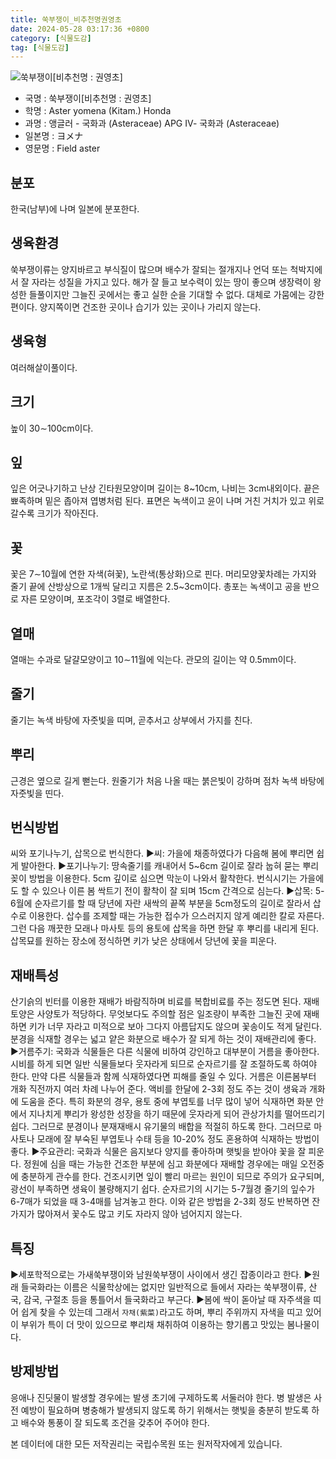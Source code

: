 ```yaml
---
title: 쑥부쟁이_비추천명권영초
date: 2024-05-28 03:17:36 +0800
category: [식물도감]
tag: [식물도감]
---
```




![쑥부쟁이[비추천명 : 권영초]](/fileUpload/plants/basic/Compositae/Aster/8101/8101_1_th2.JPG)
- 국명 : 쑥부쟁이[비추천명 : 권영초]
- 학명 : Aster yomena (Kitam.) Honda
- 과명 : 앵글러 - 국화과 (Asteraceae) APG Ⅳ- 국화과 (Asteraceae)
- 일본명 : ヨメナ
- 영문명 : Field aster


## 분포
한국(남부)에 나며 일본에 분포한다. 
## 생육환경
쑥부쟁이류는 양지바르고 부식질이 많으며 배수가 잘되는 절개지나 언덕 또는 척박지에서 잘 자라는 성질을 가지고 있다. 해가 잘 들고 보수력이 있는 땅이 좋으며 생장력이 왕성한 들풀이지만 그늘진 곳에서는 좋고 실한 순을 기대할 수 없다. 대체로 가뭄에는 강한 편이다. 양지쪽이면 건조한 곳이나 습기가 있는 곳이나 가리지 않는다.
## 생육형
여러해살이풀이다.
## 크기
높이 30∼100cm이다.
## 잎
잎은 어긋나기하고 난상 긴타원모양이며 길이는 8~10cm, 나비는 3cm내외이다. 끝은 뾰족하며 밑은 좁아져 엽병처럼 된다. 표면은 녹색이고 윤이 나며 거친 거치가 있고 위로 갈수록 크기가 작아진다.
## 꽃
꽃은 7∼10월에 연한 자색(혀꽃), 노란색(통상화)으로 핀다. 머리모양꽃차례는 가지와 줄기 끝에 산방상으로 1개씩 달리고 지름은 2.5~3cm이다. 총포는 녹색이고 공을 반으로 자른 모양이며, 포조각이 3렬로 배열한다.
## 열매
열매는 수과로 달걀모양이고 10∼11월에 익는다. 관모의 길이는 약 0.5mm이다. 
## 줄기
줄기는 녹색 바탕에 자줏빛을 띠며, 곧추서고 상부에서 가지를 친다.
## 뿌리
근경은 옆으로 길게 뻗는다. 원줄기가 처음 나올 때는 붉은빛이 강하며 점차 녹색 바탕에 자줏빛을 띤다. 
## 번식방법
씨와 포기나누기, 삽목으로 번식한다.▶씨: 가을에 채종하였다가 다음해 봄에 뿌리면 쉽게 발아한다.▶포기나누기: 땅속줄기를 캐내어서 5~6cm 길이로 잘라 눕혀 묻는 뿌리꽂이 방법을 이용한다. 5cm 깊이로 심으면 막눈이 나와서 활착한다. 번식시기는 가을에도 할 수 있으나 이른 봄 싹트기 전이 활착이 잘 되며 15cm 간격으로 심는다.▶삽목: 5-6월에 순자르기를 할 때 당년에 자란 새싹의 끝쪽 부분을 5cm정도의 길이로 잘라서 삽수로 이용한다. 삽수를 조제할 때는 가능한 접수가 으스러지지 않게 예리한 칼로 자른다. 그런 다음 깨끗한 모래나 마사토 등의 용토에 삽목을 하면 한달 후 뿌리를 내리게 된다. 삽목묘를 원하는 장소에 정식하면 키가 낮은 상태에서 당년에 꽃을 피운다.
## 재배특성
산기슭의 빈터를 이용한 재배가 바람직하며 비료를 복합비료를 주는 정도면 된다. 재배토양은 사양토가 적당하다. 무엇보다도 주의할 점은 일조량이 부족한 그늘진 곳에 재배하면 키가 너무 자라고 미적으로 보아 그다지 아름답지도 않으며 꽃송이도 적게 달린다. 분경을 식재할 경우는 넓고 얕은 화분으로 배수가 잘 되게 하는 것이 재배관리에 좋다.▶거름주기: 국화과 식물들은 다른 식물에 비하여 강인하고 대부분이 거름을 좋아한다. 시비를 하게 되면 일반 식물들보다 웃자라게 되므로 순자르기를 잘 조절하도록 하여야 한다. 만약 다른 식물들과 함께 식재하였다면 피해를 줄일 수 있다.  거름은 이른봄부터 개화 직전까지 여러 차례 나누어 준다. 액비를 한달에 2-3회 정도 주는 것이 생육과 개화에 도움을 준다. 특히 화분의 경우, 용토 중에 부엽토를 너무 많이 넣어 식재하면 화분 안에서 지나치게 뿌리가 왕성한 성장을 하기 때문에 웃자라게 되어 관상가치를 떨어뜨리기 쉽다. 그러므로 분경이나 분재재배시 유기물의 배합을 적절히 하도록 한다. 그러므로 마사토나 모래에 잘 부숙된 부엽토나 수태 등을 10-20% 정도 혼용하여 식재하는 방법이 좋다.▶주요관리: 국화과 식물은 음지보다 양지를 좋아하며 햇빛을 받아야 꽃을 잘 피운다. 정원에 심을 때는 가능한 건조한 부분에 심고 화분에다 재배할 경우에는 매일 오전중에 충분하게 관수를 한다. 건조시키면 잎이 빨리 마르는 원인이 되므로 주의가 요구되며, 광선이 부족하면 생육이 불량해지기 쉽다. 순자르기의 시기는 5-7월경 줄기의 잎수가 6-7매가 되었을 때 3-4매를 남겨놓고 한다. 이와 같은 방법을 2-3회 정도 반복하면 잔가지가 많아져서 꽃수도 많고 키도 자라지 않아 넘어지지 않는다.
## 특징
▶세포학적으로는 가새쑥부쟁이와 남원쑥부쟁이 사이에서 생긴 잡종이라고 한다. ▶원래 들국화라는 이름은 식물학상에는 없지만 일반적으로 들에서 자라는 쑥부쟁이류, 산국, 감국, 구절초 등을 통틀어서 들국화라고 부근다. ▶봄에 싹이 돋아날 때 자주색을 띠어 쉽게 찾을 수 있는데 그래서 `자채(紫菜)`라고도 하며, 뿌리 주위까지 자색을 띠고 있어 이 부위가 특이 더 맛이 있으므로 뿌리채 채취하여 이용하는 향기롭고 맛있는 봄나물이다.
## 방제방법
응애나 진딧물이 발생할 경우에는 발생 초기에 구제하도록 서둘러야 한다. 병 발생은 사전 예방이 필요하며 병충해가 발생되지 않도록 하기 위해서는 햇빛을 충분히 받도록 하고 배수와 통풍이 잘 되도록 조건을 갖추어 주어야 한다.






본 데이터에 대한 모든 저작권리는 국립수목원 또는 원저작자에게 있습니다.
